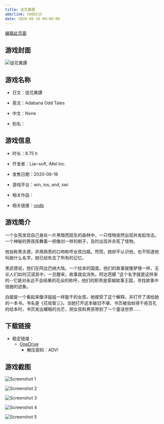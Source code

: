 ```yaml
---
title: 徒花異譚
abbrlink: 500b515
date: 2020-06-18 00:00:00
---
```

[编辑此页面](https://github.com/ACG-3/ADV3-source/blob/main/source/_posts/games/%E5%BE%92%E8%8A%B1%E7%95%B0%E8%AD%9A.md)

## 游戏封面

![徒花異譚](https://pan.timero.xyz/onedrive/img_lib_001/%E5%BE%92%E8%8A%B1%E7%95%B0%E8%AD%9A_cover.avif)


## 游戏名称

- 日文：徒花異譚
- 英文：Adabana Odd Tales
- 中文：None

- 别名：


## 游戏信息

- 时长：8.75 h
- 开发者：Liar-soft, iMel Inc.
- 发售日期：2020-06-18
- 游戏平台：win, ios, and, swi
- 相关作品：

- 相关链接：[vndb](https://vndb.org/v27457)


## 游戏简介

一个女孩发现自己身处一片黑暗而陌生的森林中，一只怪物突然出现并发起攻击。一个神秘的男孩挥舞着一把像剑一样的刷子，及时出现并杀死了怪物。

他自称黑夫德，并用熟悉的口吻称呼女孩白姬。然而，她却不认识他，也不知道他叫她什么名字。她已经失去了所有的记忆。

黑武德说，他们在阿达巴纳大陆，一个绘本的国度。他们的故事就像梦境一样，无论人们如何沉浸其中，一旦醒来，故事就会消失。阿达芭娜 "这个名字就是这样来的--它是对永远不会结果的花朵的称呼。他们的职责是穿越故事王国，寻找故事中扭曲的迹象。

白姬是一个看起来像洋娃娃一样能干的女孩，她接受了这个解释，并打开了递给她的一本书。书名是《花坂智三》。当她打开这本破旧不堪、书页被虫蛀得千疮百孔的绘本时，书页发出耀眼的光芒，把女孩和男孩带到了一个童话世界......




## 下载链接

- 稳定链接：
    - [OneDrive](https://pan.timero.xyz/onedrive/adv_lib_001/%E5%BE%92%E8%8A%B1%E7%95%B0%E8%AD%9A)
        - 解压密码：ADV!



## 游戏截图


![Screenshot 1](https://pan.timero.xyz/onedrive/img_lib_001/%E5%BE%92%E8%8A%B1%E7%95%B0%E8%AD%9A_Screenshot_1.avif)

![Screenshot 2](https://pan.timero.xyz/onedrive/img_lib_001/%E5%BE%92%E8%8A%B1%E7%95%B0%E8%AD%9A_Screenshot_2.avif)

![Screenshot 3](https://pan.timero.xyz/onedrive/img_lib_001/%E5%BE%92%E8%8A%B1%E7%95%B0%E8%AD%9A_Screenshot_3.avif)

![Screenshot 4](https://pan.timero.xyz/onedrive/img_lib_001/%E5%BE%92%E8%8A%B1%E7%95%B0%E8%AD%9A_Screenshot_4.avif)

![Screenshot 5](https://pan.timero.xyz/onedrive/img_lib_001/%E5%BE%92%E8%8A%B1%E7%95%B0%E8%AD%9A_Screenshot_5.avif)


